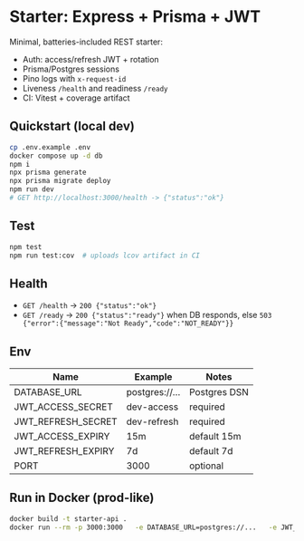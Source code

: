 # Starter: Express + Prisma + JWT

Minimal, batteries-included REST starter:

- Auth: access/refresh JWT + rotation
- Prisma/Postgres sessions
- Pino logs with `x-request-id`
- Liveness `/health` and readiness `/ready`
- CI: Vitest + coverage artifact

## Quickstart (local dev)

```bash
cp .env.example .env
docker compose up -d db
npm i
npx prisma generate
npx prisma migrate deploy
npm run dev
# GET http://localhost:3000/health -> {"status":"ok"}
```

## Test

```bash
npm test
npm run test:cov  # uploads lcov artifact in CI
```

## Health

- `GET /health` → `200 {"status":"ok"}`
- `GET /ready` → `200 {"status":"ready"}` when DB responds, else `503 {"error":{"message":"Not Ready","code":"NOT_READY"}}`

## Env

| Name               | Example      | Notes        |
| ------------------ | ------------ | ------------ |
| DATABASE_URL       | postgres://… | Postgres DSN |
| JWT_ACCESS_SECRET  | dev-access   | required     |
| JWT_REFRESH_SECRET | dev-refresh  | required     |
| JWT_ACCESS_EXPIRY  | 15m          | default 15m  |
| JWT_REFRESH_EXPIRY | 7d           | default 7d   |
| PORT               | 3000         | optional     |

## Run in Docker (prod-like)

```bash
docker build -t starter-api .
docker run --rm -p 3000:3000   -e DATABASE_URL=postgres://...   -e JWT_ACCESS_SECRET=...   -e JWT_REFRESH_SECRET=...   starter-api
```
